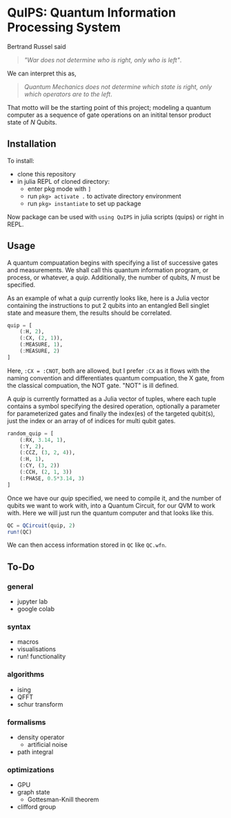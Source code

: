# QuIPS: Quantum Information Processing System

Bertrand Russel said

>*"War does not determine who is right, only who is left"*.

We can interpret this as, 

>*Quantum Mechanics does not determine which state is right, only which operators are to the left*.

That motto will be the starting point of this project; modeling a quantum computer as a sequence of gate operations on an initital tensor product state of *N* Qubits.

## Installation

To install:

* clone this repository
* in julia REPL of cloned directory:
  * enter pkg mode with `]`
  * run `pkg> activate .` to activate directory environment
  * run `pkg> instantiate` to set up package
  
Now package can be used with `using QuIPS` in julia scripts (quips) or right in REPL.

## Usage

A quantum compuatation begins with specifying a list of successive gates and measurements.  We shall call this quantum information program, or process, or whatever, a *quip*. Additionally, the number of qubits, *N* must be specified. 

As an example of what a *quip* currently looks like, here is a Julia vector containing the instructions to put 2 qubits into an entangled Bell singlet state and measure them, the results should be correlated.

```julia
quip = [
    (:H, 2),
    (:CX, (2, 1)),
    (:MEASURE, 1),
    (:MEASURE, 2)
]
```

Here, `:CX = :CNOT`, both are allowed, but I prefer `:CX` as it flows with the naming convention and differentiates quantum compuation, the X gate, from the classical compuation, the NOT gate. "NOT" is ill defined.

A *quip* is currently formatted as a Julia vector of tuples, where each tuple contains a symbol specifying the desired operation, optionally a parameter for parameterized gates and finally the index(es) of the targeted qubit(s), just the index or an array of of indices for multi qubit gates.

```julia
random_quip = [
    (:RX, 3.14, 1),
    (:Y, 2),
    (:CCZ, (3, 2, 4)),
    (:H, 1),
    (:CY, (3, 2))
    (:CCH, (2, 1, 3))
    (:PHASE, 0.5*3.14, 3)
]
```

Once we have our *quip* specified, we need to compile it, and the number of qubits we want to work with, into a Quantum Circuit, for our QVM to work with.  Here we will just run the quantum computer and that looks like this.

```julia
QC = QCircuit(quip, 2)
run!(QC)
```

We can then access information stored in `QC` like `QC.wfn`.

## To-Do

### general
* jupyter lab 
* google colab

### syntax
* macros
* visualisations
* run! functionality

### algorithms 
* ising
* QFFT
* schur transform

### formalisms
* density operator
  * artificial noise
* path integral
  
### optimizations
* GPU
* graph state
  * Gottesman-Knill theorem
* clifford group


